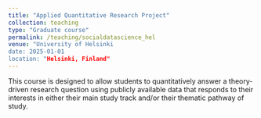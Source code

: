 ```yaml
---
title: "Applied Quantitative Research Project"
collection: teaching
type: "Graduate course"
permalink: /teaching/socialdatascience_hel
venue: "University of Helsinki
date: 2025-01-01
location: "Helsinki, Finland"
---
```


This course is designed to allow students to quantitatively answer a theory-driven research question using publicly available data that responds to their interests in either their main study track and/or their thematic pathway of study.

